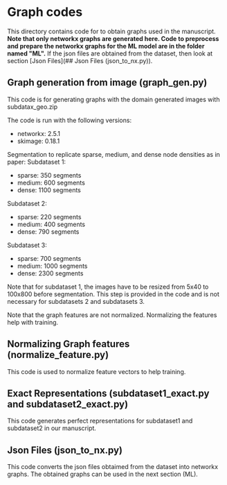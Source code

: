 # Graph codes

This directory contains code for to obtain graphs used in the manuscript. **Note that only networkx graphs are generated here. Code to preprocess and prepare the networkx graphs for the ML model are in the folder named "ML".** If the json files are obtained from the dataset, then look at section [Json Files](## Json Files (json_to_nx.py)). 

## Graph generation from image (graph_gen.py)

This code is for generating graphs with the domain generated images with subdatax_geo.zip

The code is run with the following versions:

* networkx: 2.5.1
* skimage: 0.18.1

Segmentation to replicate sparse, medium, and dense node densities as in paper:
 Subdataset 1:
 * sparse: 350 segments
 * medium: 600 segments
 * dense: 1100 segments

 Subdataset 2:
 * sparse: 220 segments
 * medium: 400 segments
 * dense: 790 segments

 Subdataset 3:
 * sparse: 700 segments
 * medium: 1000 segments
 * dense: 2300 segments

Note that for subdataset 1, the images have to be resized from 5x40 to 100x800 before segmentation. This step is provided in the code and is not necessary for subdatasets 2 and subdatasets 3.

Note that the graph features are not normalized. Normalizing the features help with training.

## Normalizing Graph features (normalize_feature.py)
This code is used to normalize feature vectors to help training.
 
## Exact Representations (subdataset1_exact.py and subdataset2_exact.py)
This code generates perfect representations for subdataset1 and subdataset2 in our manuscript. 

## Json Files (json_to_nx.py)
This code converts the json files obtaimed from the dataset into networkx graphs. The obtained graphs can be used in the next section (ML).
 

